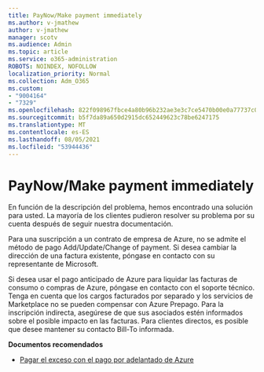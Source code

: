 ```yaml
---
title: PayNow/Make payment immediately
ms.author: v-jmathew
author: v-jmathew
manager: scotv
ms.audience: Admin
ms.topic: article
ms.service: o365-administration
ROBOTS: NOINDEX, NOFOLLOW
localization_priority: Normal
ms.collection: Adm_O365
ms.custom:
- "9004164"
- "7329"
ms.openlocfilehash: 822f098967fbce4a80b96b232ae3e3c7ce5470b00e0a77737c090798ca6945fc
ms.sourcegitcommit: b5f7da89a650d2915dc652449623c78be6247175
ms.translationtype: MT
ms.contentlocale: es-ES
ms.lasthandoff: 08/05/2021
ms.locfileid: "53944436"
---
```

# <a name="paynowmake-payment-immediately"></a>PayNow/Make payment immediately

En función de la descripción del problema, hemos encontrado una solución para usted. La mayoría de los clientes pudieron resolver su problema por su cuenta después de seguir nuestra documentación.

Para una suscripción a un contrato de empresa de Azure, no se admite el método de pago Add/Update/Change of payment. Si desea cambiar la dirección de una factura existente, póngase en contacto con su representante de Microsoft.

Si desea usar el pago anticipado de Azure para liquidar las facturas de consumo o compras de Azure, póngase en contacto con el soporte técnico. Tenga en cuenta que los cargos facturados por separado y los servicios de Marketplace no se pueden compensar con Azure Prepago. Para la inscripción indirecta, asegúrese de que sus asociados estén informados sobre el posible impacto en las facturas. Para clientes directos, es posible que desee mantener su contacto Bill-To informada.

**Documentos recomendados**

- [Pagar el exceso con el pago por adelantado de Azure](https://docs.microsoft.com/azure/cost-management-billing/manage/ea-portal-enrollment-invoices#pay-your-overage-with-your-azure-prepayment)
